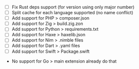- [ ] Fix Rust deps support (for version using only major number)
- [ ] Split cache for each language supported (no name conflict)
- [ ] Add support for PHP > composer.json
- [ ] Add support for Zig > build.zig.zon
- [ ] Add support for Python > requirements.txt
- [ ] Add support for Haxe > haxelib.json
- [ ] Add support for Nim > .nimble files
- [ ] Add support for Dart > .yaml files
- [ ] Add support for Swift > Package.swift

- No support for Go > main extension already do that